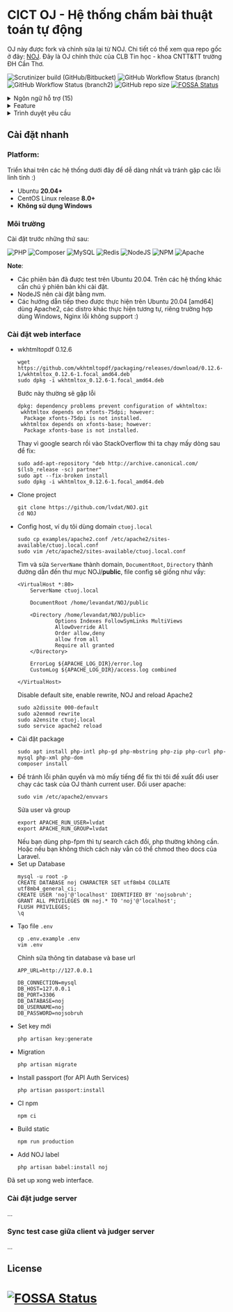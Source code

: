 # CICT OJ - Hệ thống chấm bài thuật toán tự động

OJ này được fork và chỉnh sửa lại từ NOJ. Chi tiết có thể xem qua repo gốc ở đây: [NOJ](https://github.com/ZsgsDesign/NOJ). Đây là OJ chính thức của CLB Tin học - khoa CNTT&TT trường ĐH Cần Thơ.

![Scrutinizer build (GitHub/Bitbucket)](https://img.shields.io/scrutinizer/build/g/lvdat/NOJ/master?label=Scrutinizer%20%5Bmaster%5D&logo=scrutinizer&style=flat-square)
![GitHub Workflow Status (branch)](https://img.shields.io/github/workflow/status/lvdat/NOJ/Test%20Build/master?label=Github%20CI%20%5Bmaster%5D&logo=github&style=flat-square)
![GitHub Workflow Status (branch2)](https://img.shields.io/github/workflow/status/lvdat/NOJ/Test%20Build/beta?label=Github%20CI%20%5Bbeta%5D&logo=github&style=flat-square)
![GitHub repo size](https://img.shields.io/github/repo-size/lvdat/NOJ.svg?style=flat-square)
[![FOSSA Status](https://app.fossa.com/api/projects/git%2Bgithub.com%2Flvdat%2FNOJ.svg?type=shield)](https://app.fossa.com/projects/git%2Bgithub.com%2Flvdat%2FNOJ?ref=badge_shield)

<details>
  <summary>Ngôn ngữ hỗ trợ (15)</summary>

|Language|Compile/Run Command|
|--------|-------------------|
|C|/usr/bin/gcc -DONLINE_JUDGE -O2 -w -fmax-errors=3 -std=c99 {src_path} -lm -o {exe_path}|
|C11|/usr/bin/gcc -DONLINE_JUDGE -O2 -w -fmax-errors=3 -std=c11 {src_path} -lm -o {exe_path}|
|C++|/usr/bin/g++ -DONLINE_JUDGE -O2 -w -fmax-errors=3 -std=c++11 {src_path} -lm -o {exe_path}|
|C++14|/usr/bin/g++ -DONLINE_JUDGE -O2 -w -fmax-errors=3 -std=c++14 {src_path} -lm -o {exe_path}|
|C++17|/usr/bin/g++ -DONLINE_JUDGE -O2 -w -fmax-errors=3 -std=c++17 {src_path} -lm -o {exe_path}|
|Java|/usr/bin/javac {src_path} -d {exe_dir} -encoding UTF8<br>/usr/bin/java -cp {exe_dir} -XX:MaxRAM={max_memory}k -Djava.security.manager -Dfile.encoding=UTF-8 -Djava.security.policy==/etc/java_policy -Djava.awt.headless=true Main|
|Python2|/usr/bin/python -m py_compile {src_path}<br>/usr/bin/python {exe_path}|
|Python3|/usr/bin/python3.7 -m py_compile {src_path}<br>/usr/bin/python3.7 {exe_path}|
|PHP7|/usr/bin/php {exe_path}|
|Javascript|/usr/bin/jsc {exe_path}|
|Go|/usr/bin/go build -o {exe_path} {src_path}|
|C#|/usr/bin/mcs -optimize+ -out:{exe_path} {src_path}|
|Ruby|/usr/bin/ruby {exe_path}|
|Rust|/usr/bin/rustc -O -o {exe_path} {src_path}|
|Haskell|/usr/bin/ghc -O -outputdir /tmp -o {exe_path} {src_path}|
|Free Pascal|/usr/bin/fpc -O2 -o{exe_path} {src_path}|
|Plaintext|/bin/cat {exe_path}|
|Free Basic|/usr/local/bin/fbc {src_path}|
</details>

<details>
<summary>Feature</summary>

Base on [NOJ Feature](https://github.com/ZsgsDesign/NOJ#supported-feature)
</details>
<details>
<summary>Trình duyệt yêu cầu</summary>

| [<img src="https://raw.githubusercontent.com/alrra/browser-logos/master/src/chrome/chrome_48x48.png" alt="Chrome" width="24px" height="24px" />](http://godban.github.io/browsers-support-badges/)</br>Chrome  |  [<img src="https://raw.githubusercontent.com/alrra/browser-logos/master/src/firefox/firefox_48x48.png" alt="Firefox" width="24px" height="24px" />](http://godban.github.io/browsers-support-badges/)</br>Firefox  | [<img src="https://raw.githubusercontent.com/alrra/browser-logos/main/src/archive/internet-explorer-tile_10-11/internet-explorer-tile_10-11_48x48.png" alt="IE" width="24px" height="24px" />](http://godban.github.io/browsers-support-badges/)</br> Internet Explorer  |  [<img src="https://raw.githubusercontent.com/alrra/browser-logos/master/src/edge/edge_48x48.png" alt="Edge" width="24px" height="24px" />](http://godban.github.io/browsers-support-badges/)</br> Edge  | [<img src="https://raw.githubusercontent.com/alrra/browser-logos/master/src/opera/opera_48x48.png" alt="Opera" width="24px" height="24px" />](http://godban.github.io/browsers-support-badges/)</br>Opera                  |       [<img src="https://raw.githubusercontent.com/alrra/browser-logos/master/src/safari/safari_48x48.png" alt="Safari" width="24px" height="24px" />](http://godban.github.io/browsers-support-badges/)</br>Safari       |
|:---------:|:-----------:|:-------------:|:-----------------:|:----------------:|:----------------:|
|69 and above|62 and above|Not supported|69 and above|Not Supported|13.1 and above|
</details>

## Cài đặt nhanh
### Platform:
Triển khai trên các hệ thống dưới đây để dễ dàng nhất và tránh gặp các lỗi linh tinh :)

- Ubuntu **20.04+**
- CentOS Linux release **8.0+**
- **Không sử dụng Windows**

### Môi trường
Cài đặt trước những thứ sau:

![PHP](https://img.shields.io/badge/php-%5E7.4.3-%23777BB4?style=for-the-badge&logo=php)
![Composer](https://img.shields.io/badge/composer-%3E%3D2.3.0-green?style=for-the-badge&logo=composer)
![MySQL](https://img.shields.io/badge/mysql-%3E%3D8.0.0-green?style=for-the-badge&logo=mysql&color=3E6E93)
![Redis](https://img.shields.io/badge/redis-%3E%3D5.0.0-green?style=for-the-badge&logo=redis&color=red)
![NodeJS](https://img.shields.io/badge/nodejs-%5E14.20.0-green?style=for-the-badge&logo=node.js)
![NPM](https://img.shields.io/badge/npm-%5E6.14.17-green?style=for-the-badge&logo=npm)
![Apache](https://img.shields.io/badge/apache-%5E2.4.41-orange?style=for-the-badge&logo=apache)

**Note**: 
- Các phiên bản đã được test trên Ubuntu 20.04. Trên các hệ thống khác cần chú ý phiên bản khi cài đặt.
- NodeJS nên cài đặt bằng nvm.
- Các hướng dẫn tiếp theo được thực hiện trên Ubuntu 20.04 [amd64] dùng Apache2, các distro khác thực hiện tương tự, riêng trường hợp dùng Windows, Nginx lỗi không support :)

### Cài đặt web interface
- wkhtmltopdf 0.12.6
    ```
    wget https://github.com/wkhtmltopdf/packaging/releases/download/0.12.6-1/wkhtmltox_0.12.6-1.focal_amd64.deb`
    sudo dpkg -i wkhtmltox_0.12.6-1.focal_amd64.deb
    ```
    Bước này thường sẽ gặp lỗi
    ```
    dpkg: dependency problems prevent configuration of wkhtmltox:
     wkhtmltox depends on xfonts-75dpi; however:
      Package xfonts-75dpi is not installed.
     wkhtmltox depends on xfonts-base; however:
      Package xfonts-base is not installed.
    ```
    Thay vì google search rồi vào StackOverflow thì ta chạy mấy dòng sau để fix:
    ```
    sudo add-apt-repository "deb http://archive.canonical.com/ $(lsb_release -sc) partner"
    sudo apt --fix-broken install
    sudo dpkg -i wkhtmltox_0.12.6-1.focal_amd64.deb
    ```
- Clone project
    ```
    git clone https://github.com/lvdat/NOJ.git
    cd NOJ
    ```
- Config host, ví dụ tôi dùng domain `ctuoj.local`
    ```
    sudo cp examples/apache2.conf /etc/apache2/sites-available/ctuoj.local.conf
    sudo vim /etc/apache2/sites-available/ctuoj.local.conf
    ```
    Tìm và sửa `ServerName` thành domain, `DocumentRoot`, `Directory` thành đường dẫn đến thư mục NOJ/**public**, file config sẽ giống như vầy:
    ```
    <VirtualHost *:80>
        ServerName ctuoj.local

        DocumentRoot /home/levandat/NOJ/public

        <Directory /home/levandat/NOJ/public>
                Options Indexes FollowSymLinks MultiViews
                AllowOverride All
                Order allow,deny
                allow from all
                Require all granted
        </Directory>

        ErrorLog ${APACHE_LOG_DIR}/error.log
        CustomLog ${APACHE_LOG_DIR}/access.log combined

    </VirtualHost>
    ```
    Disable default site, enable rewrite, NOJ and reload Apache2
    ```
    sudo a2dissite 000-default
    sudo a2enmod rewrite
    sudo a2ensite ctuoj.local
    sudo service apache2 reload
    ```
- Cài đặt package
    ```
    sudo apt install php-intl php-gd php-mbstring php-zip php-curl php-mysql php-xml php-dom
    composer install
    ```
- Để tránh lỗi phân quyền và mò mấy tiếng để fix thì tôi đề xuất đổi user chạy các task của OJ thành current user.
    Đổi user apache:
    ```
    sudo vim /etc/apache2/envvars
    ```
    Sửa user và group
    ```
    export APACHE_RUN_USER=lvdat
    export APACHE_RUN_GROUP=lvdat
    ```
    Nếu bạn dùng php-fpm thì tự search cách đổi, php thường không cần. Hoặc nếu bạn không thích cách này vẫn có thể chmod theo docs của Laravel.
- Set up Database
    ```
    mysql -u root -p
    CREATE DATABASE noj CHARACTER SET utf8mb4 COLLATE utf8mb4_general_ci;
    CREATE USER 'noj'@'localhost' IDENTIFIED BY 'nojsobruh';
    GRANT ALL PRIVILEGES ON noj.* TO 'noj'@'localhost';
    FLUSH PRIVILEGES;
    \q
    ```
- Tạo file `.env`
    ```
    cp .env.example .env
    vim .env
    ```
    Chỉnh sửa thông tin database và base url
    ```
    APP_URL=http://127.0.0.1

    DB_CONNECTION=mysql
    DB_HOST=127.0.0.1
    DB_PORT=3306
    DB_DATABASE=noj
    DB_USERNAME=noj
    DB_PASSWORD=nojsobruh
    ```
- Set key mới
    ```
    php artisan key:generate
    ```
- Migration
    ```
    php artisan migrate
    ```
- Install passport (for API Auth Services)
    ```
    php artisan passport:install
    ```
- CI npm
    ```
    npm ci
    ```
- Build static
    ```
    npm run production
    ```
- Add NOJ label
    ```
    php artisan babel:install noj
    ```
Đã set up xong web interface.

### Cài đặt judge server
...
### Sync test case giữa client và judger server
...

## License
[![FOSSA Status](https://app.fossa.com/api/projects/git%2Bgithub.com%2Flvdat%2FNOJ.svg?type=large)](https://app.fossa.com/projects/git%2Bgithub.com%2Flvdat%2FNOJ?ref=badge_large)
=======
